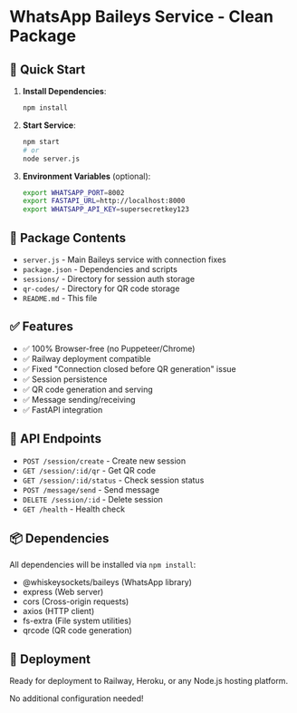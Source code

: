 # WhatsApp Baileys Service - Clean Package

## 🚀 Quick Start

1. **Install Dependencies**:
   ```bash
   npm install
   ```

2. **Start Service**:
   ```bash
   npm start
   # or
   node server.js
   ```

3. **Environment Variables** (optional):
   ```bash
   export WHATSAPP_PORT=8002
   export FASTAPI_URL=http://localhost:8000
   export WHATSAPP_API_KEY=supersecretkey123
   ```

## 📁 Package Contents

- `server.js` - Main Baileys service with connection fixes
- `package.json` - Dependencies and scripts
- `sessions/` - Directory for session auth storage
- `qr-codes/` - Directory for QR code storage
- `README.md` - This file

## ✅ Features

- ✅ 100% Browser-free (no Puppeteer/Chrome)
- ✅ Railway deployment compatible
- ✅ Fixed "Connection closed before QR generation" issue
- ✅ Session persistence
- ✅ QR code generation and serving
- ✅ Message sending/receiving
- ✅ FastAPI integration

## 🔧 API Endpoints

- `POST /session/create` - Create new session
- `GET /session/:id/qr` - Get QR code
- `GET /session/:id/status` - Check session status
- `POST /message/send` - Send message
- `DELETE /session/:id` - Delete session
- `GET /health` - Health check

## 📦 Dependencies

All dependencies will be installed via `npm install`:
- @whiskeysockets/baileys (WhatsApp library)
- express (Web server)
- cors (Cross-origin requests)
- axios (HTTP client)
- fs-extra (File system utilities)
- qrcode (QR code generation)

## 🚀 Deployment

Ready for deployment to Railway, Heroku, or any Node.js hosting platform.

No additional configuration needed!

